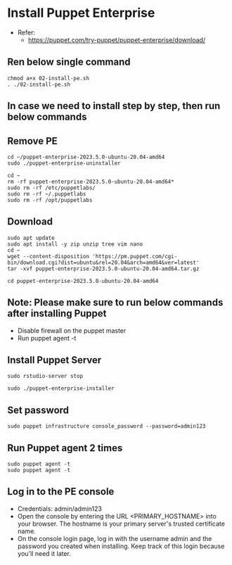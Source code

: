 # Install Puppet Enterprise

- Refer:
  - https://puppet.com/try-puppet/puppet-enterprise/download/


## Ren below single command
```
chmod a+x 02-install-pe.sh
. ./02-install-pe.sh
```

## In case we need to install step by step, then run below commands

## Remove PE
```
cd ~/puppet-enterprise-2023.5.0-ubuntu-20.04-amd64
sudo ./puppet-enterprise-uninstaller
```

```
cd ~
rm -rf puppet-enterprise-2023.5.0-ubuntu-20.04-amd64*
sudo rm -rf /etc/puppetlabs/
sudo rm -rf ~/.puppetlabs
sudo rm -rf /opt/puppetlabs
```

## Download
```
sudo apt update
sudo apt install -y zip unzip tree vim nano
cd ~
wget --content-disposition 'https://pm.puppet.com/cgi-bin/download.cgi?dist=ubuntu&rel=20.04&arch=amd64&ver=latest'
tar -xvf puppet-enterprise-2023.5.0-ubuntu-20.04-amd64.tar.gz
```

```
cd puppet-enterprise-2023.5.0-ubuntu-20.04-amd64
```

## Note: Please make sure to run below commands after installing Puppet
  - Disable firewall on the puppet master
  - Run puppet agent -t


## Install Puppet Server
```
sudo rstudio-server stop
```

```
sudo ./puppet-enterprise-installer
```

## Set password
```
sudo puppet infrastructure console_password --password=admin123
```

## Run Puppet agent 2 times
```
sudo puppet agent -t
sudo puppet agent -t
```



## Log in to the PE console
- Credentials: admin/admin123
- Open the console by entering the URL <PRIMARY_HOSTNAME> into your browser. The hostname is your primary server's trusted certificate name.
- On the console login page, log in with the username admin and the password you created when installing. Keep track of this login because you'll need it later.
